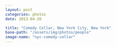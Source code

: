 ```yaml
---
layout: post
categories: photos
date: 2013-04-20

title: "Comedy Cellar, New York City, New York"
base-path: "/assets/img/photos/people"
image-name: "nyc-comedy-cellar"
---
```

